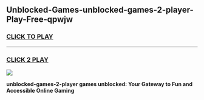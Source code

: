 
## Unblocked-Games-unblocked-games-2-player-Play-Free-qpwjw
<h3>
<a href="https://premium76.site?title=unblocked-games-2-player&ref=18A1">CLICK TO PLAY</a></h3>
<hr>

<h3>
<a href="https://premium76.site?title=unblocked-games-2-player&ref=18A1">CLICK 2 PLAY</a>
  
</h3>

<a href="https://premium76.site?title=unblocked-games-2-player&ref=18A1"><img src="https://clearcache.store/games.png"></a>


**unblocked-games-2-player games unblocked: Your Gateway to Fun and Accessible Online Gaming**
